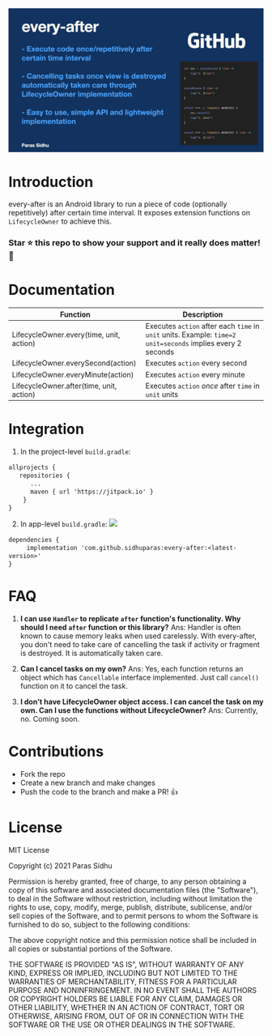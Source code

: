 <img src="poster.jpeg"/>

# Introduction

every-after is an Android library to run a piece of code (optionally repetitively) after certain time interval. It exposes extension functions on `LifecycleOwner` to achieve this.

### **Star :star:  this repo to show your support and it really does matter!** :clap:

# Documentation

| Function | Description |
| ------ | ------ |
| LifecycleOwner.every(time, unit, action) | Executes `action` after each `time` in `unit` units. Example: `time=2` `unit=seconds` implies every 2 seconds |
| LifecycleOwner.everySecond(action) | Executes `action` every second |
| LifecycleOwner.everyMinute(action) | Executes `action` every minute |
| LifecycleOwner.after(time, unit, action) | Executes `action` *once* after `time` in `unit` units |

# Integration

1. In the project-level `build.gradle`:

```
allprojects {
   repositories {
      ...
      maven { url 'https://jitpack.io' }
    }
}
```

2. In app-level `build.gradle`: [![](https://jitpack.io/v/sidhuparas/every-after.svg)](https://jitpack.io/#sidhuparas/every-after)

```
dependencies {
     implementation 'com.github.sidhuparas:every-after:<latest-version>'
}
```

# FAQ

1. **I can use `Handler` to replicate `after` function's functionality. Why should I need `after` function or this library?**
Ans: Handler is often known to cause memory leaks when used carelessly. With every-after, you don't need to take care of cancelling the task if activity or fragment is destroyed. It is automatically taken care.

2. **Can I cancel tasks on my own?**
Ans: Yes, each function returns an object which has `Cancellable` interface implemented. Just call `cancel()` function on it to cancel the task.

3. **I don't have LifecycleOwner object access. I can cancel the task on my own. Can I use the functions without LifecycleOwner?**
Ans: Currently, no. Coming soon.

# Contributions

- Fork the repo
- Create a new branch and make changes
- Push the code to the branch and make a PR! :thumbsup:

# License

MIT License

Copyright (c) 2021 Paras Sidhu

Permission is hereby granted, free of charge, to any person obtaining a copy
of this software and associated documentation files (the "Software"), to deal
in the Software without restriction, including without limitation the rights
to use, copy, modify, merge, publish, distribute, sublicense, and/or sell
copies of the Software, and to permit persons to whom the Software is
furnished to do so, subject to the following conditions:

The above copyright notice and this permission notice shall be included in all
copies or substantial portions of the Software.

THE SOFTWARE IS PROVIDED "AS IS", WITHOUT WARRANTY OF ANY KIND, EXPRESS OR
IMPLIED, INCLUDING BUT NOT LIMITED TO THE WARRANTIES OF MERCHANTABILITY,
FITNESS FOR A PARTICULAR PURPOSE AND NONINFRINGEMENT. IN NO EVENT SHALL THE
AUTHORS OR COPYRIGHT HOLDERS BE LIABLE FOR ANY CLAIM, DAMAGES OR OTHER
LIABILITY, WHETHER IN AN ACTION OF CONTRACT, TORT OR OTHERWISE, ARISING FROM,
OUT OF OR IN CONNECTION WITH THE SOFTWARE OR THE USE OR OTHER DEALINGS IN THE
SOFTWARE.
